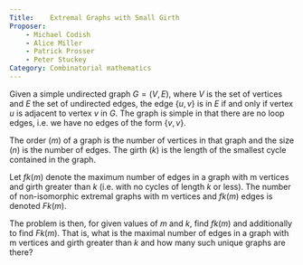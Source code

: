 ```yaml
---
Title:    Extremal Graphs with Small Girth
Proposer: 
    - Michael Codish
    - Alice Miller
    - Patrick Prosser
    - Peter Stuckey
Category: Combinatorial mathematics
---
```



Given a simple undirected graph $G = (V,E)$, where $V$ is the set of vertices and $E$ the set of undirected edges, the edge {$u,v$} is in $E$ if and only if vertex $u$ is adjacent to vertex $v$ in $G$. The graph is simple in that there are no loop edges, i.e. we have no edges of the form {$v,v$}.

The order ($m$) of a graph is the number of vertices in that graph and the size ($n$) is the number of edges. The girth ($k$) is the length of the smallest cycle contained in the graph.

Let $fk(m)$ denote the maximum number of edges in a graph with m vertices and girth greater than $k$ (i.e. with no cycles of length $k$ or less). The number of non-isomorphic extremal graphs with m vertices and $fk(m)$ edges is denoted $Fk(m)$.

The problem is then, for given values of $m$ and $k$, find $fk(m)$ and additionally to find $Fk(m)$. That is, what is the maximal number of edges in a graph with m vertices and girth greater than $k$ and how many such unique graphs are there?